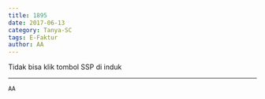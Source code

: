 ```yaml
---
title: 1895
date: 2017-06-13
category: Tanya-SC
tags: E-Faktur
author: AA
---
```


Tidak bisa klik tombol SSP di induk

---



`AA`
